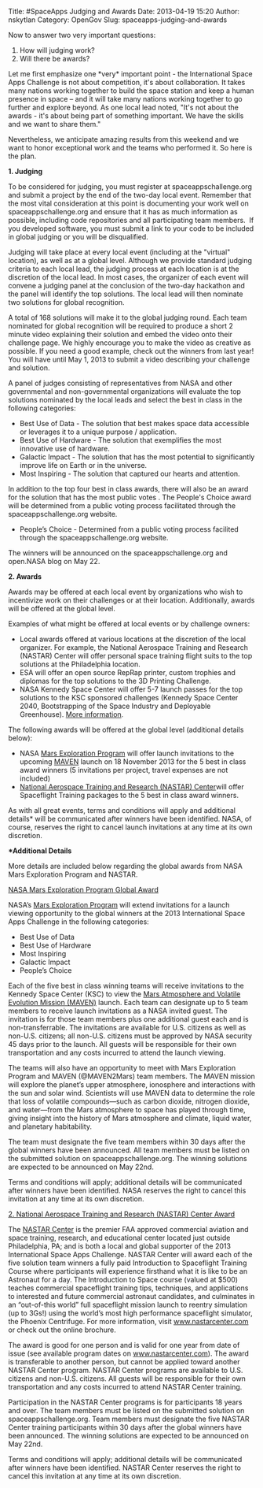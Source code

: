 Title: #SpaceApps Judging and Awards
Date: 2013-04-19 15:20
Author: nskytlan
Category: OpenGov
Slug: spaceapps-judging-and-awards

Now to answer two very important questions:

1.  How will judging work?
2.  Will there be awards?

Let me first emphasize one \*very\* important point - the International
Space Apps Challenge is not about competition, it's about collaboration.
It takes many nations working together to build the space station and
keep a human presence in space – and it will take many nations working
together to go further and explore beyond. As one local lead noted,
"It's not about the awards - it's about being part of something
important. We have the skills and we want to share them."

Nevertheless, we anticipate amazing results from this weekend and we
want to honor exceptional work and the teams who performed it. So here
is the plan.

**1. Judging**

To be considered for judging, you must register at
spaceappschallenge.org and submit a project by the end of the two-day
local event. Remember that the most vital consideration at this point is
documenting your work well on spaceappschallenge.org and ensure that it
has as much information as possible, including code repositories and all
participating team members.  If you developed software, you must submit
a link to your code to be included in global judging or you will be
disqualified.

Judging will take place at every local event (including at the "virtual"
location), as well as at a global level. Although we provide standard
judging criteria to each local lead, the judging process at each
location is at the discretion of the local lead. In most cases, the
organizer of each event will convene a judging panel at the conclusion
of the two-day hackathon and the panel will identify the top solutions.
The local lead will then nominate two solutions for global recognition.

A total of 168 solutions will make it to the global judging round. Each
team nominated for global recognition will be required to produce a
short 2 minute video explaining their solution and embed the video onto
their challenge page. We highly encourage you to make the video as
creative as possible. If you need a good example, check out the winners
from last year! You will have until May 1, 2013 to submit a video
describing your challenge and solution.

A panel of judges consisting of representatives from NASA and other
governmental and non-governmental organizations will evaluate the top
solutions nominated by the local leads and select the best in class in
the following categories:

-   Best Use of Data - The solution that best makes space data
    accessible or leverages it to a unique purpose / application.
-   Best Use of Hardware - The solution that exemplifies the most
    innovative use of hardware.
-   Galactic Impact - The solution that has the most potential to
    significantly improve life on Earth or in the universe.
-   Most Inspiring - The solution that captured our hearts and
    attention.

In addition to the top four best in class awards, there will also be an
award for the solution that has the most public votes . The People's
Choice award will be determined from a public voting process facilitated
through the spaceappschallenge.org website.

-   People’s Choice - Determined from a public voting process facilited
    through the spaceappschallenge.org website.

The winners will be announced on the spaceappschallenge.org and
open.NASA blog on May 22.

**2. Awards**

Awards may be offered at each local event by organizations who wish to
incentivize work on their challenges or at their location. Additionally,
awards will be offered at the global level.

Examples of what might be offered at local events or by challenge
owners:

-   Local awards offered at various locations at the discretion of the
    local organizer. For example, the National Aerospace Training and
    Research (NASTAR) Center will offer personal space training flight
    suits to the top solutions at the Philadelphia location.
-   ESA will offer an open source RepRap printer, custom trophies and
    diplomas for the top solutions to the 3D Printing Challenge.
-   NASA Kennedy Space Center will offer 5-7 launch passes for the top
    solutions to the KSC sponsored challenges (Kennedy Space Center
    2040, Bootstrapping of the Space Industry and Deployable
    Greenhouse). [More information][].

The following awards will be offered at the global level (additional
details below):

-   NASA [Mars Exploration Program][] will offer launch invitations to
    the upcoming [MAVEN][] launch on 18 November 2013 for the 5 best in
    class award winners (5 invitations per project, travel expenses are
    not included)
-   [National Aerospace Training and Research (NASTAR) Center][]will
    offer Spaceflight Training packages to the 5 best in class award
    winners.

As with all great events, terms and conditions will apply and additional
details\* will be communicated after winners have been identified. NASA,
of course, reserves the right to cancel launch invitations at any time
at its own discretion.

**\*Additional Details**

More details are included below regarding the global awards from NASA
Mars Exploration Program and NASTAR.

<span style="text-decoration: underline;">NASA Mars Exploration Program
Global Award</span>

NASA’s [Mars Exploration Program][] will extend invitations for a launch
viewing opportunity to the global winners at the 2013 International
Space Apps Challenge in the following categories:

-   Best Use of Data
-   Best Use of Hardware
-   Most Inspiring
-   Galactic Impact
-   People’s Choice

Each of the five best in class winning teams will receive invitations to
the Kennedy Space Center (KSC) to view the [Mars Atmosphere and Volatile
Evolution Mission (MAVEN)][MAVEN] launch. Each team can designate up to
5 team members to receive launch invitations as a NASA invited guest.
The invitation is for those team members plus one additional guest each
and is non-transferrable. The invitations are available for U.S.
citizens as well as non-U.S. citizens; all non-U.S. citizens must be
approved by NASA security 45 days prior to the launch. All guests will
be responsible for their own transportation and any costs incurred to
attend the launch viewing.

The teams will also have an opportunity to meet with Mars Exploration
Program and MAVEN (@MAVEN2Mars) team members. The MAVEN mission will
explore the planet’s upper atmosphere, ionosphere and interactions with
the sun and solar wind. Scientists will use MAVEN data to determine the
role that loss of volatile compounds—such as carbon dioxide, nitrogen
dioxide, and water—from the Mars atmosphere to space has played through
time, giving insight into the history of Mars atmosphere and climate,
liquid water, and planetary habitability.

The team must designate the five team members within 30 days after the
global winners have been announced. All team members must be listed on
the submitted solution on spaceappschallenge.org. The winning solutions
are expected to be announced on May 22nd.

Terms and conditions will apply; additional details will be communicated
after winners have been identified. NASA reserves the right to cancel
this invitation at any time at its own discretion.

<span style="text-decoration: underline;">2. National Aerospace Training
and Research (NASTAR) Center Award</span>

The [NASTAR Center][National Aerospace Training and Research (NASTAR)
Center] is the premier FAA approved commercial aviation and space
training, research, and educational center located just outside
Philadelphia, PA; and is both a local and global supporter of the 2013
International Space Apps Challenge. NASTAR Center will award each of the
five solution team winners a fully paid Introduction to Spaceflight
Training Course where participants will experience firsthand what it is
like to be an Astronaut for a day. The Introduction to Space course
(valued at \$500) teaches commercial spaceflight training tips,
techniques, and applications to interested and future commercial
astronaut candidates, and culminates in an “out-of-this world” full
spaceflight mission launch to reentry simulation (up to 3Gs!) using the
world’s most high performance spaceflight simulator, the Phoenix
Centrifuge. For more information, visit www.nastarcenter.com or check
out the online brochure.

The award is good for one person and is valid for one year from date of
issue (see available program dates on www.nastarcenter.com). The award
is transferable to another person, but cannot be applied toward another
NASTAR Center program. NASTAR Center programs are available to U.S.
citizens and non-U.S. citizens. All guests will be responsible for their
own transportation and any costs incurred to attend NASTAR Center
training.

Participation in the NASTAR Center programs is for participants 18 years
and over. The team members must be listed on the submitted solution on
spaceappschallenge.org. Team members must designate the five NASTAR
Center training participants within 30 days after the global winners
have been announced. The winning solutions are expected to be announced
on May 22nd.

Terms and conditions will apply; additional details will be communicated
after winners have been identified. NASTAR Center reserves the right to
cancel this invitation at any time at its own discretion.

  [More information]: http://spaceappsksc.tumblr.com/post/48201598539/kennedy-space-center-to-invite-ksc-space-apps-winners
  [Mars Exploration Program]: http://www.nasa.gov/mars
  [MAVEN]: http://science.nasa.gov/missions/maven/
  [National Aerospace Training and Research (NASTAR) Center]: http://www.nastarcenter.com/
